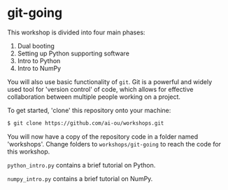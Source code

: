 # git-going

This workshop is divided into four main phases:

1. Dual booting
2. Setting up Python supporting software
3. Intro to Python
4. Intro to NumPy

You will also use basic functionality of `git`. Git is a powerful and widely used tool for 'version control' of code, which allows for effective collaboration between multiple people working on a project.

To get started, 'clone' this repository onto your machine:
```bash
$ git clone https://github.com/ai-ou/workshops.git
```

You will now have a copy of the repository code in a folder named 'workshops'. Change folders to `workshops/git-going` to reach the code for this workshop.

`python_intro.py` contains a brief tutorial on Python.

`numpy_intro.py` contains a brief tutorial on NumPy.
